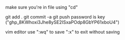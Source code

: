 make sure you're in file using "cd"

git add .
git commit -a
git push
password is key ("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")

vim editor use ":wq" to save ":x" to exit without saving
